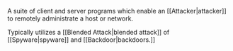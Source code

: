 A suite of client and server programs which enable an [[Attacker|attacker]] to remotely administrate a host or network.

Typically utilizes a [[Blended Attack|blended attack]] of [[Spyware|spyware]] and [[Backdoor|backdoors.]] 